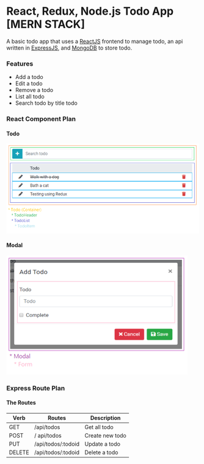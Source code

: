 # React, Redux, Node.js Todo App [MERN STACK]

A basic todo app that uses a [ReactJS](https://reactjs.org/) frontend to manage todo, an api written in [ExpressJS](https://expressjs.com/), and [MongoDB](https://www.mongodb.com/) to store todo.

### Features
* Add a todo
* Edit a todo
* Remove a todo
* List all todo
* Search todo by title todo

### React Component Plan

#### Todo
  ![Image of Todo Component](https://github.com/finmavis/react-node-todo-app/blob/master/docs/Component%20Plan%20Todo.PNG)
  
#### Modal
  ![Image of Todo Component](https://github.com/finmavis/react-node-todo-app/blob/master/docs/Component%20Plan%20Modal.PNG)
  
  
### Express Route Plan

#### The Routes

Verb | Routes | Description
------------ | ------------- | -------------
GET | /api/todos | Get all todo
POST | / api/todos | Create new todo
PUT | /api/todos/:todoid | Update a todo
DELETE | /api/todos/:todoid | Delete a todo